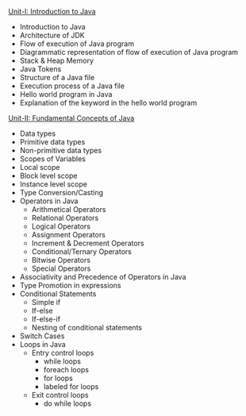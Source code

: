[Unit-I: Introduction to Java](https://github.com/subodhadhikari2023/JavaNotes/tree/main/Java%20Basics)
 * Introduction to Java
 * Architecture of JDK
 * Flow of execution of Java program
 * Diagrammatic representation of flow of execution of Java program 
 * Stack & Heap Memory
 * Java Tokens
 * Structure of a Java file
 * Execution process of a Java file
 * Hello world program in Java
 * Explanation of the keyword in the hello world program

[Unit-II: Fundamental Concepts of Java]()
 * Data types
  * Primitive data types
  * Non-primitive data types 
 * Scopes of Variables
  * Local scope
  * Block level scope
  * Instance level scope
* Type Conversion/Casting
*  Operators in Java
    * Arithmetical Operators
    * Relational Operators
    * Logical Operators
    * Assignment Operators
    * Increment & Decrement Operators
    * Conditional/Ternary Operators
    * Bitwise Operators
    * Special Operators
* Associativity and Precedence of Operators in Java 
* Type Promotion in expressions
* Conditional Statements
    * Simple if
    * If-else 
    * If-else-if
    * Nesting of conditional statements
* Switch Cases
* Loops in Java
    * Entry control loops
      * while loops
      * foreach loops
      * for loops
      * labeled for loops 
    * Exit control loops
      * do while loops
